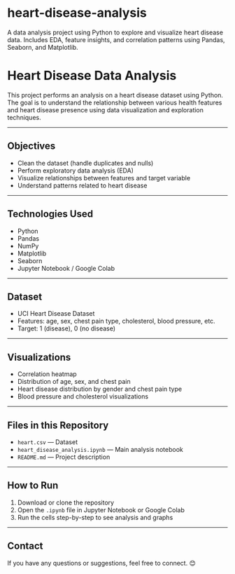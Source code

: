 # heart-disease-analysis
A data analysis project using Python to explore and visualize heart disease data. Includes EDA, feature insights, and correlation patterns using Pandas, Seaborn, and Matplotlib.

#  Heart Disease Data Analysis

This project performs an analysis on a heart disease dataset using Python. The goal is to understand the relationship between various health features and heart disease presence using data visualization and exploration techniques.

---

##  Objectives

- Clean the dataset (handle duplicates and nulls)
- Perform exploratory data analysis (EDA)
- Visualize relationships between features and target variable
- Understand patterns related to heart disease

---

##  Technologies Used

- Python
- Pandas
- NumPy
- Matplotlib
- Seaborn
- Jupyter Notebook / Google Colab

---

##  Dataset

- UCI Heart Disease Dataset  
- Features: age, sex, chest pain type, cholesterol, blood pressure, etc.  
- Target: 1 (disease), 0 (no disease)

---

##  Visualizations

- Correlation heatmap
- Distribution of age, sex, and chest pain
- Heart disease distribution by gender and chest pain type
- Blood pressure and cholesterol visualizations

---

##  Files in this Repository

- `heart.csv` — Dataset
- `heart_disease_analysis.ipynb` — Main analysis notebook
- `README.md` — Project description

---

##  How to Run

1. Download or clone the repository
2. Open the `.ipynb` file in Jupyter Notebook or Google Colab
3. Run the cells step-by-step to see analysis and graphs

---

##  Contact

If you have any questions or suggestions, feel free to connect. 😊

